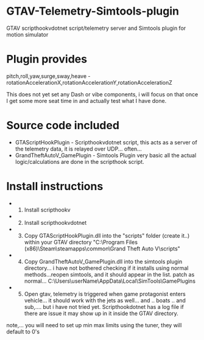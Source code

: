 # GTAV-Telemetry-Simtools-plugin
GTAV scripthookvdotnet script/telemetry server and Simtools plugin for motion simulator

# Plugin provides
pitch,roll,yaw,surge,sway,heave - rotationAccelerationX,rotationAccelerationY,rotationAccelerationZ

This does not yet set any Dash or vibe components, i will focus on that once I get some more seat time in and actually test what I have done.

# Source code included
- GTAScriptHookPlugin - Scripthookvdotnet script, this acts as a server of the telemetry data, it is relayed over UDP... often...
- GrandTheftAutoV_GamePlugin - Simtools Plugin very basic all the actual logic/calculations are done in the scripthook script.

# Install instructions 

- 1) Install scripthookv
- 2) Install scripthookvdotnet 
- 3) Copy GTAScriptHookPlugin.dll into the "scripts" folder (create it..) within your GTAV directory
	"C:\Program Files (x86)\Steam\steamapps\common\Grand Theft Auto V\scripts"

- 4) Copy  GrandTheftAutoV_GamePlugin.dll into the simtools plugin directory... i have not bothered checking if it installs using normal methods...reopen simtools, and it should appear in the list. patch as normal...
C:\Users\userName\AppData\Local\SimTools\GamePlugins

- 5) Open gtav, telemetry is triggered when game protagonist enters vehicle... it should work with the jets as well... and .. boats .. and sub,.... but i have not tried yet. Scripthookdotnet has a log file if there are issue it may show up in it inside the GTAV directory.


note,... you will need to set up min max limits using the tuner, they will default to 0's 
